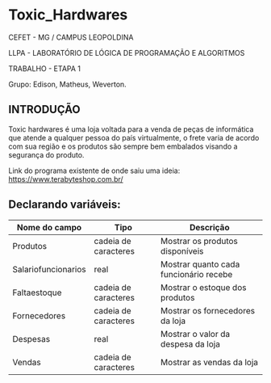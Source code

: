 #  Toxic_Hardwares

CEFET - MG /  CAMPUS LEOPOLDINA

LLPA - LABORATÓRIO DE LÓGICA DE PROGRAMAÇÃO E ALGORITMOS

TRABALHO - ETAPA 1

Grupo: Edison, Matheus, Weverton.

## INTRODUÇÃO

Toxic hardwares é uma loja voltada para a venda de peças de informática que atende a qualquer pessoa do país virtualmente, o frete varia de acordo com sua região e os produtos são sempre bem embalados visando a segurança do produto.

Link do programa existente de onde saiu uma ideia:  https://www.terabyteshop.com.br/

## Declarando variáveis:

Nome do campo | Tipo | Descrição
| ------------- | ---- | ----------------- |
Produtos | cadeia de caracteres | Mostrar os produtos disponíveis
Salariofuncionarios | real | Mostrar quanto cada funcionário recebe
Faltaestoque | cadeia de caracteres | Mostrar o estoque dos produtos
Fornecedores | cadeia de caracteres | Mostrar os fornecedores da loja
Despesas | real | Mostrar o valor da despesa da loja
Vendas | cadeia de caracteres | Mostrar  as vendas da loja
